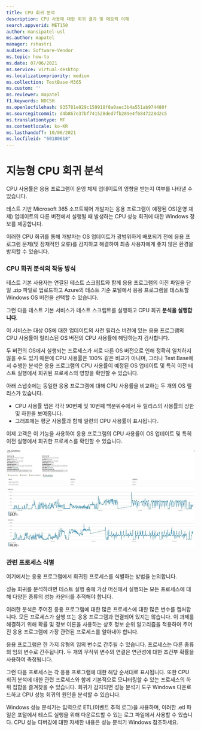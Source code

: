 ```yaml
---
title: CPU 회귀 분석
description: CPU 사용에 대한 회귀 결과 및 메트릭 이해
search.appverid: MET150
author: mansipatel-usl
ms.author: mapatel
manager: rshastri
audience: Software-Vendor
ms.topic: how-to
ms.date: 07/06/2021
ms.service: virtual-desktop
ms.localizationpriority: medium
ms.collection: TestBase-M365
ms.custom: ''
ms.reviewer: mapatel
f1.keywords: NOCSH
ms.openlocfilehash: 935781e929c159918f8a0aec3b4a551ab974480f
ms.sourcegitcommit: d4b867e37bf741528ded7fb289e4f6847228d2c5
ms.translationtype: MT
ms.contentlocale: ko-KR
ms.lasthandoff: 10/06/2021
ms.locfileid: "60180618"
---
```

# <a name="intelligent-cpu-regression-analysis"></a>지능형 CPU 회귀 분석

CPU 사용률은 응용 프로그램이 운영 체제 업데이트의 영향을 받는지 여부를 나타낼 수 있습니다. 

테스트 기반 Microsoft 365 소프트웨어 개발자는 응용 프로그램이 예정된 OS(운영 체제) 업데이트의 다른 버전에서 실행될 때 발생하는 CPU 성능 회귀에 대한 Windows 정보를 제공합니다. 

이러한 CPU 회귀를 통해 개발자는 OS 업데이트가 광범위하게 배포되기 전에 응용 프로그램 문제(및 잠재적인 오류)를 감지하고 해결하여 최종 사용자에게 좋지 않은 환경을 방지할 수 있습니다.


### <a name="how-cpu-regression-analysis-works"></a>CPU 회귀 분석의 작동 방식 ###

테스트 기본 사용자는 연결된 테스트 스크립트와 함께 응용 프로그램의 이진 파일을 단일 .zip 파일로 업로드하고 Azure의 테스트 기준 포털에서 응용 프로그램을 테스트할 Windows OS 버전을 선택할 수 있습니다. 

그런 다음 테스트 기본 서비스가 테스트 스크립트를 실행하고 CPU 회귀 **분석을 실행합니다.** 

이 서비스는 대상 OS에 대한 업데이트의 사전 릴리스 버전에 있는 응용 프로그램의 CPU 사용률이 릴리스된 OS 버전의 CPU 사용률에 해당하는지 검사합니다. 

두 버전의 OS에서 실행되는 프로세스가 서로 다른 OS 버전으로 인해 정확히 일치하지 않을 수도 있기 때문에 CPU 사용률은 100% 같은 비교가 아니며, 그러나 Test Base에서 수행한 분석은 응용 프로그램의 CPU 사용률이 예정된 OS 업데이트 및 특히 이전 테스트 실행에서 회귀된 프로세스의 영향을 확인할 수 있습니다.

아래 스냅숏에는 동일한 응용 프로그램에 대해 CPU 사용률을 비교하는 두 개의 OS 릴리스가 있습니다. 
-   CPU 사용률 탭은 각각 90번째 및 10번째 백분위수에서 두 릴리스의 사용률의 상한 및 하한을 보여줍니다. 
-   그래프에는 평균 사용률과 함께 일련의 CPU 사용률이 표시됩니다. 

이제 고객은 이 기능을 사용하여 응용 프로그램의 CPU 사용률이 OS 업데이트 및 특히 이전 실행에서 회귀한 프로세스를 확인할 수 있습니다.


![CPU 회귀 분석.](Media/cpu-regression-analysis.jpg)

### <a name="relevant-process-identification"></a>관련 프로세스 식별 ###

여기에서는 응용 프로그램에서 회귀된 프로세스를 식별하는 방법을 논의합니다. 

성능 회귀를 분석하려면 테스트 실행 중에 가상 머신에서 실행되는 모든 프로세스에 대해 다양한 종류의 성능 카운터를 추적해야 합니다. 

이러한 분석은 주어진 응용 프로그램에 대한 많은 프로세스에 대한 많은 변수를 캡처합니다. 모든 프로세스가 실행 또는 응용 프로그램과 연결되어 있지는 않습니다. 이 과제를 해결하기 위해 확률 및 정보 이론을 사용하는 상호 정보 순위 알고리즘을 적용하여 주어진 응용 프로그램에 가장 관련된 프로세스를 알아내야 합니다. 

응용 프로그램은 한 가지 유형의 임의 변수로 간주될 수 있습니다. 프로세스는 다른 종류의 임의 변수로 간주됩니다. 두 개의 무작위 변수의 연결은 연관성에 대한 조건부 확률을 사용하여 측정됩니다. 

그런 다음 프로세스는 각 응용 프로그램에 대한 해당 순서대로 표시됩니다. 또한 CPU 회귀 분석에 대한 관련 프로세스와 함께 기본적으로 모니터링할 수 있는 프로세스의 하위 집합을 즐겨찾을 수 있습니다. 회귀가 감지되면 성능 분석기 도구 Windows 다운로드하고 CPU 성능 회귀의 원인을 분석할 수 있습니다. 

Windows 성능 분석기는 입력으로 ETL(이벤트 추적 로그)을 사용하며, 이러한 .etl 파일은 포털에서 테스트 실행을 위해 다운로드할 수 있는 로그 파일에서 사용할 수 있습니다. CPU 성능 디버깅에 대한 자세한 내용은 성능 분석기 Windows 참조하세요.

